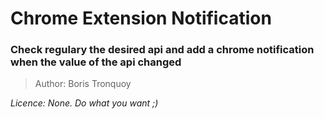 # Chrome Extension Notification
### Check regulary the desired api and add a chrome notification when the value of the api changed

> Author: Boris Tronquoy

*Licence: None. Do what you want ;)*